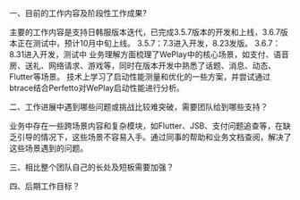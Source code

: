 

一、目前的工作内容及阶段性工作成果?

主要的工作内容是支持日韩服版本迭代，已完成3.5.7版本的开发和上线，3.6.7版本正在测试中，预计10月中旬上线。
3.5.7：7.3进入开发，8.23发版。
3.6.7：8.31进入开发，测试中
业务理解方面梳理了WePlay中的核心场景，如支付、语音房、送礼、网络请求、游戏等，同时在版本开发中熟悉了话题、消息、动态、Flutter等场景。
技术上学习了启动性能测量和优化的一些方案，并尝试通过btrace结合Perfetto对WePlay启动性能进行分析。

二、工作进展中遇到哪些问题或挑战比较难突破，需要团队给到哪些支持？

业务中存在一些跨场景内容和复杂模块，如Flutter、JSB、支付问题追查等，在缺乏引导的情况下，这些场景不容易入手。通过同事的帮助和业务文档查阅，解决了这些场景遇到的问题。

三、相比整个团队自己的长处及短板需要加强？

四、后期工作目标？
